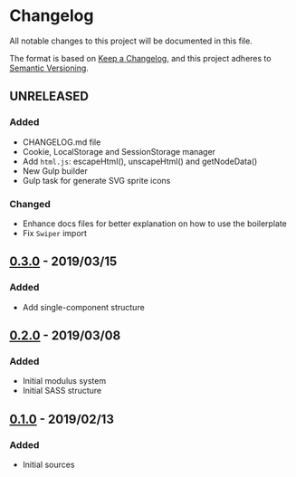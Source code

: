 # Changelog

All notable changes to this project will be documented in this file.

The format is based on [Keep a Changelog](https://keepachangelog.com/en/1.0.0/),
and this project adheres to [Semantic Versioning](https://semver.org/spec/v2.0.0.html).


## UNRELEASED
### Added
- CHANGELOG.md file
- Cookie, LocalStorage and SessionStorage manager
- Add `html.js`: escapeHtml(), unscapeHtml() and getNodeData()
- New Gulp builder
- Gulp task for generate SVG sprite icons

### Changed
- Enhance docs files for better explanation on how to use the boilerplate
- Fix `Swiper` import

## [0.3.0](https://git.cross-systems.ch/wide-front/boilerplate-integration/tags/v0.3.0) - 2019/03/15
### Added
- Add single-component structure

## [0.2.0](https://git.cross-systems.ch/wide-front/boilerplate-integration/tags/v0.2.0) - 2019/03/08
### Added
- Initial modulus system
- Initial SASS structure

## [0.1.0](https://git.cross-systems.ch/wide-front/boilerplate-integration/tags/v0.1.0) - 2019/02/13
### Added
- Initial sources